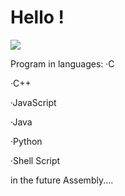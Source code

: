 # Hello !
<img src="https://raw.githubusercontent.com/Cozmo007/main/main/97066561-25F8-4931-AE7E-85DB018B7535.jpeg">

Program in languages:
·C 

·C++

·JavaScript

·Java

·Python

·Shell Script

in the future
Assembly....
